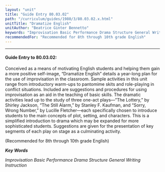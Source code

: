 ```yaml
---
layout: "unit"
title: "Guide Entry 80.03.02"
path: "/curriculum/guides/1980/3/80.03.02.x.html"
unitTitle: "Dramatize English"
unitAuthor: "Beatrice Ginter Bennetto"
keywords: "Improvisation Basic Performance Drama Structure General Writing Instruction"
recommendedFor: "Recommended for 8th through 10th grade English"
---
```

<body>
<hr/>
<h4>
Guide Entry to 80.03.02:
</h4>
Conceived as a means of motivating English students and helping them gain a more positive self-image, “Dramatize English” details a year-long plan for the use of improvisation in the classroom.  Sample activities in this unit range from introductory warm-ups to pantomime skits and role-playing in conflict situations.  Included are suggestions and procedures for using improvisation as an aid in the teaching of basic skills.  The dramatic activities lead up to the study of three one-act plays—”The Lottery,” by Shirley Jackson, “The Still Alarm,” by Stanley F. Kaufman, and “Sorry, Wrong Number,” by Lucille Fletcher—each specifically chosen to introduce students to the main concepts of plot, setting, and characters.  This is a simplified introduction to drama which may be expanded for more sophisticated students.  Suggestions are given for the presentation of key segments of each play on stage as a culminating activity.
<p>
(Recommended for 8th through 10th grade English)
</p>
<p>
<b>
<i>
Key Words
</i>
</b>
<br/>
</p>
<p>
<i>
Improvisation Basic Performance Drama Structure General Writing Instruction
</i>
</p>
</body>